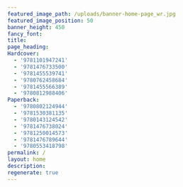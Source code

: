 ```yaml
---
featured_image_path: /uploads/banner-home-page_wr.jpg
featured_image_position: 50
banner_height: 450
fancy_font:
title:
page_heading:
Hardcover:
  - '9781101947241'
  - '9781476733500'
  - '9781455539741'
  - '9780762458684'
  - '9781455566389'
  - '9780812988406'
Paperback:
  - '9780802124944'
  - '9781530381135'
  - '9780143124542'
  - '9781476738024'
  - '9781250014573'
  - '9781476789644'
  - '9780553418798'
permalink: /
layout: home
description:
regenerate: true
---
```



